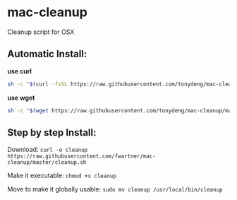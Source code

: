 # mac-cleanup
Cleanup script for OSX

## Automatic Install:

**use curl**

```bash
sh -c "$(curl -fsSL https://raw.githubusercontent.com/tonydeng/mac-cleanup/master/installer.sh)"
```

**use wget**

```bash
sh -c "$(wget https://raw.githubusercontent.com/tonydeng/mac-cleanup/master/installer.sh -O -)"
```

## Step by step Install:
Download:
`curl -o cleanup https://raw.githubusercontent.com/fwartner/mac-cleanup/master/cleanup.sh`

Make it executable:
`chmod +x cleanup`

Move to make it globally usable:
`sudo mv cleanup /usr/local/bin/cleanup`
